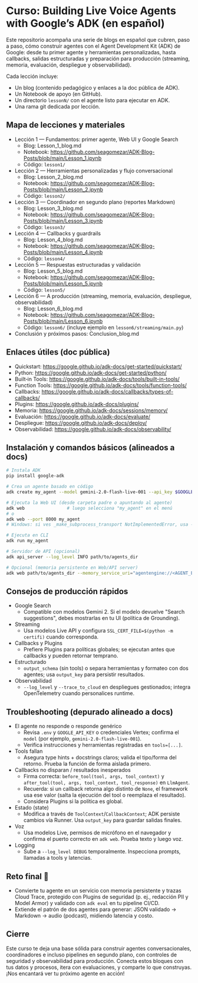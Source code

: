 # Curso: Building Live Voice Agents with Google’s ADK (en español)

Este repositorio acompaña una serie de blogs en español que cubren, paso a paso, cómo construir agentes con el Agent Development Kit (ADK) de Google: desde tu primer agente y herramientas personalizadas, hasta callbacks, salidas estructuradas y preparación para producción (streaming, memoria, evaluación, despliegue y observabilidad).

Cada lección incluye:
- Un blog (contenido pedagógico y enlaces a la doc pública de ADK).
- Un Notebook de apoyo (en GitHub).
- Un directorio `lessonN/` con el agente listo para ejecutar en ADK.
- Una rama git dedicada por lección.

## Mapa de lecciones y materiales
- Lección 1 — Fundamentos: primer agente, Web UI y Google Search
  - Blog: Lesson_1_blog.md
  - Notebook: https://github.com/seagomezar/ADK-Blog-Posts/blob/main/Lesson_1.ipynb
  - Código: `lesson1/`
- Lección 2 — Herramientas personalizadas y flujo conversacional
  - Blog: Lesson_2_blog.md
  - Notebook: https://github.com/seagomezar/ADK-Blog-Posts/blob/main/Lesson_2.ipynb
  - Código: `lesson2/`
- Lección 3 — Coordinador en segundo plano (reportes Markdown)
  - Blog: Lesson_3_blog.md
  - Notebook: https://github.com/seagomezar/ADK-Blog-Posts/blob/main/Lesson_3.ipynb
  - Código: `lesson3/`
- Lección 4 — Callbacks y guardrails
  - Blog: Lesson_4_blog.md
  - Notebook: https://github.com/seagomezar/ADK-Blog-Posts/blob/main/Lesson_4.ipynb
  - Código: `lesson4/`
- Lección 5 — Respuestas estructuradas y validación
  - Blog: Lesson_5_blog.md
  - Notebook: https://github.com/seagomezar/ADK-Blog-Posts/blob/main/Lesson_5.ipynb
  - Código: `lesson5/`
- Lección 6 — A producción (streaming, memoria, evaluación, despliegue, observabilidad)
  - Blog: Lesson_6_blog.md
  - Notebook: https://github.com/seagomezar/ADK-Blog-Posts/blob/main/Lesson_6.ipynb
  - Código: `lesson6/` (incluye ejemplo en `lesson6/streaming/main.py`)
- Conclusión y próximos pasos: Conclusion_blog.md

## Enlaces útiles (doc pública)
- Quickstart: https://google.github.io/adk-docs/get-started/quickstart/
- Python: https://google.github.io/adk-docs/get-started/python/
- Built‑in Tools: https://google.github.io/adk-docs/tools/built-in-tools/
- Function Tools: https://google.github.io/adk-docs/tools/function-tools/
- Callbacks: https://google.github.io/adk-docs/callbacks/types-of-callbacks/
- Plugins: https://google.github.io/adk-docs/plugins/
- Memoria: https://google.github.io/adk-docs/sessions/memory/
- Evaluación: https://google.github.io/adk-docs/evaluate/
- Despliegue: https://google.github.io/adk-docs/deploy/
- Observabilidad: https://google.github.io/adk-docs/observability/

## Instalación y comandos básicos (alineados a docs)
```bash
# Instala ADK
pip install google-adk

# Crea un agente basado en código
adk create my_agent --model gemini-2.0-flash-live-001 --api_key $GOOGLE_API_KEY

# Ejecuta la Web UI (desde carpeta padre o apuntando al agente)
adk web                # luego selecciona "my_agent" en el menú
# o
adk web --port 8000 my_agent
# Windows: si ves _make_subprocess_transport NotImplementedError, usa --no-reload

# Ejecuta en CLI
adk run my_agent

# Servidor de API (opcional)
adk api_server --log_level INFO path/to/agents_dir

# Opcional (memoria persistente en Web/API server)
adk web path/to/agents_dir --memory_service_uri="agentengine://<AGENT_ENGINE_ID>"
```

## Consejos de producción rápidos
- Google Search
  - Compatible con modelos Gemini 2. Si el modelo devuelve "Search suggestions", debes mostrarlas en tu UI (política de Grounding).
- Streaming
  - Usa modelos Live API y configura `SSL_CERT_FILE=$(python -m certifi)` cuando corresponda.
- Callbacks y Plugins
  - Prefiere Plugins para políticas globales; se ejecutan antes que callbacks y pueden retornar temprano.
- Estructurado
  - `output_schema` (sin tools) o separa herramientas y formateo con dos agentes; usa `output_key` para persistir resultados.
- Observabilidad
  - `--log_level` y `--trace_to_cloud` en despliegues gestionados; integra OpenTelemetry cuando personalices runtime.

## Troubleshooting (depurado alineado a docs)
- El agente no responde o responde genérico
  - Revisa `.env` y `GOOGLE_API_KEY` o credenciales Vertex; confirma el `model` (por ejemplo, `gemini-2.0-flash-live-001`).
  - Verifica instrucciones y herramientas registradas en `tools=[...]`.
- Tools fallan
  - Asegura type hints + docstrings claros; valida el tipo/forma del retorno. Prueba la función de forma aislada primero.
- Callbacks no disparan / resultados inesperados
  - Firma correcta: `before_tool(tool, args, tool_context)` y `after_tool(tool, args, tool_context, tool_response)` en `LlmAgent`.
  - Recuerda: si un callback retorna algo distinto de `None`, el framework usa ese valor (salta la ejecución del tool o reemplaza el resultado).
  - Considera Plugins si la política es global.
- Estado (state)
  - Modifica a través de `ToolContext`/`CallbackContext`; ADK persiste cambios vía Runner. Usa `output_key` para guardar salidas finales.
- Voz
  - Usa modelos Live, permisos de micrófono en el navegador y confirma el puerto correcto en `adk web`. Prueba texto y luego voz.
- Logging
  - Sube a `--log_level DEBUG` temporalmente. Inspecciona prompts, llamadas a tools y latencias.

## Reto final 🎯
- Convierte tu agente en un servicio con memoria persistente y trazas Cloud Trace, protegido con Plugins de seguridad (p. ej., redacción PII y Model Armor) y validado con `adk eval` en tu pipeline CI/CD.
- Extiende el patrón de dos agentes para generar: JSON validado → Markdown → audio (podcast), midiendo latencia y costo.

## Cierre
Este curso te deja una base sólida para construir agentes conversacionales, coordinadores e incluso pipelines en segundo plano, con controles de seguridad y observabilidad para producción. Conecta estos bloques con tus datos y procesos, itera con evaluaciones, y comparte lo que construyas. ¡Nos encantará ver tu próximo agente en acción!
